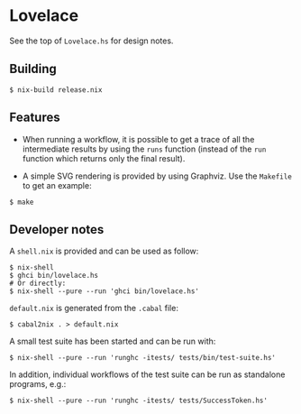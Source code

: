 # Lovelace

See the top of `Lovelace.hs` for design notes.


## Building

```
$ nix-build release.nix
```


## Features

- When running a workflow, it is possible to get a trace of all the
  intermediate results by using the `runs` function (instead of the `run`
  function which returns only the final result).

- A simple SVG rendering is provided by using Graphviz. Use the `Makefile` to
  get an example:

```
$ make
```


## Developer notes

A `shell.nix` is provided and can be used as follow:

```
$ nix-shell
$ ghci bin/lovelace.hs
# Or directly:
$ nix-shell --pure --run 'ghci bin/lovelace.hs'
```

`default.nix` is generated from the `.cabal` file:

```
$ cabal2nix . > default.nix
```

A small test suite has been started and can be run with:

```
$ nix-shell --pure --run 'runghc -itests/ tests/bin/test-suite.hs'
```

In addition, individual workflows of the test suite can be run as standalone
programs, e.g.:

```
$ nix-shell --pure --run 'runghc -itests/ tests/SuccessToken.hs'
```

